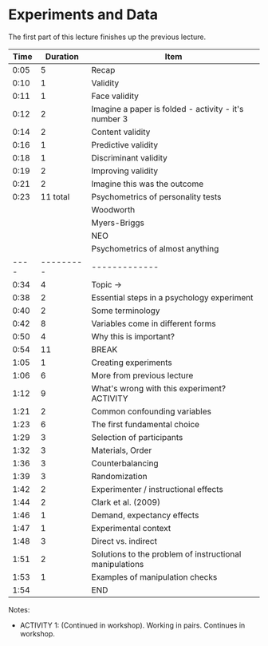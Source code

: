 # Experiments and Data

The first part of this lecture finishes up the previous lecture.

| Time | Duration | Item |
| ---- | -------- | ---- |
| 0:05 |    5     | Recap |
| 0:10 |    1      | Validity |
| 0:11 |    1      | Face validity |
| 0:12 |    2      | Imagine a paper is folded - activity - it's number 3 |
| 0:14 |    2      | Content validity |
| 0:16 |    1      | Predictive validity |
| 0:18 |    1      | Discriminant validity |
| 0:19 |    2      | Improving validity |
| 0:21 |    2      | Imagine this was the outcome |
| 0:23 |  11 total | Psychometrics of personality tests |
|      |           | Woodworth |
|      |           | Myers-Briggs |
|      |           | NEO          |
|      |           | Psychometrics of almost anything |
| ---- | --------- | ------------- |
| 0:34 |  4  | Topic ->  |
| 0:38 |  2  | Essential steps in a psychology experiment |
| 0:40 |  2  | Some terminology |
| 0:42 |  8  | Variables come in different forms |
| 0:50 |  4  | Why this is important? | 
| 0:54 | 11  | BREAK | 
| 1:05 |  1  | Creating experiments |
| 1:06 |  6  | More from previous lecture |
| 1:12 |  9  | What's wrong with this experiment? ACTIVITY |
| 1:21 |  2  | Common confounding variables |
| 1:23 |  6  | The first fundamental choice |
| 1:29 |  3  | Selection of participants |
| 1:32 |  3  | Materials, Order |
| 1:36 |  3  | Counterbalancing |
| 1:39 |  3  | Randomization |
| 1:42 |  2  | Experimenter / instructional effects |
| 1:44 |  2  | Clark et al. (2009) |
| 1:46 |  1  | Demand, expectancy effects |
| 1:47 |  1  | Experimental context |
| 1:48 |  3  | Direct vs. indirect |
| 1:51 |  2  | Solutions to the problem of instructional manipulations |
| 1:53 |  1  | Examples of manipulation checks |
| 1:54 |     | END |


Notes:

- ACTIVITY 1: (Continued in workshop). Working in pairs. Continues in workshop. 
